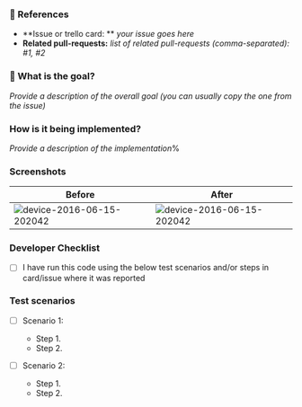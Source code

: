 ### :pushpin: References
* **Issue or trello card: ** _your issue goes here_
* **Related pull-requests:** _list of related pull-requests (comma-separated): #1, #2_

### :tophat: What is the goal?

_Provide a description of the overall goal (you can usually copy the one from the issue)_

### How is it being implemented?

_Provide a description of the implementation_%

### Screenshots

| Before | After |
| ------ | ----- |
![device-2016-06-15-202042](http://c.hlp.sc/1g2i292U470M/download/suggestions.png)| ![device-2016-06-15-202042](http://c.hlp.sc/1g2i292U470M/download/suggestions.png)|

### Developer Checklist
- [ ] I have run this code using the below test scenarios and/or steps in card/issue where it was reported

### Test scenarios

- [ ] Scenario 1:
  - Step 1.
  - Step 2.

- [ ] Scenario 2:
  - Step 1.
  - Step 2.
